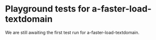 # Playground tests for a-faster-load-textdomain
We are still awaiting the first test run for a-faster-load-textdomain.
